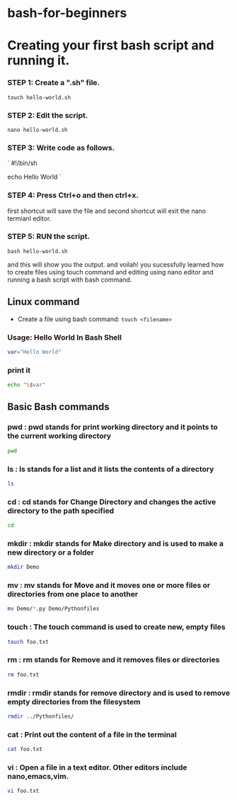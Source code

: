 # bash-for-beginners

# Creating your first bash script and running it.
### STEP 1: Create a ".sh" file.
`touch hello-world.sh`
### STEP 2: Edit the script.
`nano hello-world.sh`
### STEP 3: Write code as follows.
`
#!/bin/sh

echo Hello World 
`
### STEP 4: Press Ctrl+o and then ctrl+x.
first shortcut will save the file and second shortcut will exit the nano termianl editor.
### STEP 5: RUN the script.
`bash hello-world.sh`

and this will show you the output. 
and voilah! you sucessfully learned how to create files using touch command and editing using nano editor and running a bash script with bash command.


## Linux command
* Create a file using bash command: ```touch <filename>```

### Usage: Hello World In Bash Shell

```bash
var="Hello World"
```

### print it

```bash
echo "\$var"
```

## Basic Bash commands

### pwd : pwd stands for print working directory and it points to the current working directory
```bash
pwd
```

### ls : ls stands for a list and it lists the contents of a directory
```bash
ls
```

### cd : cd stands for Change Directory and changes the active directory to the path specified
```bash
cd
```

### mkdir : mkdir stands for Make directory and is used to make a new directory or a folder
```bash
mkdir Demo
```

### mv : mv stands for Move and it moves one or more files or directories from one place to another
```bash
mv Demo/*.py Demo/Pythonfiles
```

### touch : The touch command is used to create new, empty files
```bash
touch foo.txt
```

### rm : rm stands for Remove and it removes files or directories
```bash
rm foo.txt
```

### rmdir : rmdir stands for remove directory and is used to remove empty directories from the filesystem
```bash
rmdir ../Pythonfiles/
```

### cat : Print out the content of a file in the terminal
```bash
cat foo.txt
```

### vi : Open a file in a text editor. Other editors include nano,emacs,vim.
```bash
vi foo.txt
```
